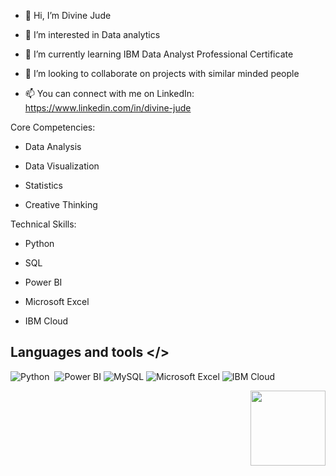 - 👋 Hi, I’m Divine Jude

- 👀 I’m interested in Data analytics

- 🌱 I’m currently learning IBM Data Analyst Professional Certificate

- 💞️ I’m looking to collaborate on projects with similar minded people

- 📫 You can connect with me on LinkedIn: https://www.linkedin.com/in/divine-jude



Core Competencies:

- Data Analysis

- Data Visualization

- Statistics

- Creative Thinking



Technical Skills:

- Python

- SQL

- Power BI

- Microsoft Excel

- IBM Cloud

## Languages and tools  </>
  
![Python](https://img.shields.io/badge/-Python-05122A?style=flat&logo=python)&nbsp;
  ![Power BI](https://img.shields.io/badge/Power%20BI-F2C811.svg?style=for-the-badge&logo=Power-BI&logoColor=black)
    ![MySQL](https://img.shields.io/badge/MySQL-4479A1.svg?style=for-the-badge&logo=MySQL&logoColor=white)
      ![Microsoft Excel](https://img.shields.io/badge/Microsoft%20Excel-217346.svg?style=for-the-badge&logo=Microsoft-Excel&logoColor=white)
        ![IBM Cloud](https://img.shields.io/badge/IBM%20Cloud-1261FE.svg?style=for-the-badge&logo=IBM-Cloud&logoColor=white)
        

<img src="https://raw.githubusercontent.com/roshangrewal/IBM-Data-Science-Professional-Certification/master/IBM-Banner.png" align="right" width="120" />
<!---
Divine-Jude/Divine-Jude is a ✨ special ✨ repository because its `README.md` (this file) appears on your GitHub profile.
You can click the Preview link to take a look at your changes.
--->
